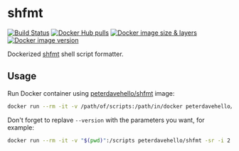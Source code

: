# shfmt

[![Build Status](https://travis-ci.com/PeterDaveHello/dockerized-shfmt.svg?branch=master)](https://travis-ci.com/PeterDaveHello/dockerized-shfmt)
[![Docker Hub pulls](https://img.shields.io/docker/pulls/peterdavehello/shfmt.svg)](https://hub.docker.com/r/peterdavehello/shfmt/)
[![Docker image size & layers](https://images.microbadger.com/badges/image/peterdavehello/shfmt.svg)](https://microbadger.com/images/peterdavehello/shfmt/)
[![Docker image version](https://images.microbadger.com/badges/version/peterdavehello/shfmt.svg)](https://hub.docker.com/r/peterdavehello/shfmt/tags/)

Dockerized [shfmt](https://github.com/mvdan/sh#shfmt) shell script formatter.

## Usage

Run Docker container using [peterdavehello/shfmt](https://hub.docker.com/r/peterdavehello/shfmt) image:

```sh
docker run --rm -it -v /path/of/scripts:/path/in/docker peterdavehello/shfmt --version
```

Don't forget to replave `--version` with the parameters you want, for example:

```sh
docker run --rm -it -v "$(pwd)":/scripts peterdavehello/shfmt -sr -i 2 -w -ci /scripts
```
